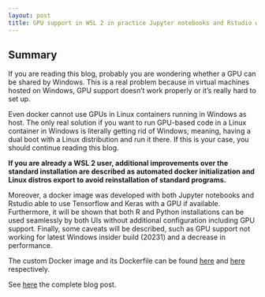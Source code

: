 ```yaml
---
layout: post
title: GPU support in WSL 2 in practice Jupyter notebooks and Rstudio working seamlessly with a GPU using docker containers
---
```

## Summary
If you are reading this blog, probably you are wondering whether a GPU can be shared by Windows. This is a real problem because in virtual machines hosted on Windows, GPU support doesn’t work properly or it’s really hard to set up.

Even docker cannot use GPUs in Linux containers running in Windows as host. The only real solution if you want to run GPU-based code in a Linux container in Windows is literally getting rid of Windows; meaning, having a dual boot with a Linux distribution and run it there. If this is your case, you should continue reading this blog.

**If you are already a WSL 2 user, additional improvements over the standard installation are described as automated docker initialization and Linux distros export to avoid reinstallation of standard programs.**

Moreover, a docker image was developed with both Jupyter notebooks and Rstudio able to use Tensorflow and Keras with a GPU if available. Furthermore, it will be shown that both R and Python installations can be used seamlessly by both UIs without additional configuration including GPU support. Finally, some caveats will be described, such as GPU support not working for latest Windows insider build (20231) and a decrease in performance.

The custom Docker image and its Dockerfile can be found [here](https://hub.docker.com/r/angelsevillacamins/gpu-py3-jupyter-rstudio) and [here](https://github.com/Anchormen/wsl2-gpu) respectively.

See [here](https://anchormen.nl/blog/data-science-ai/guide-wsl2-configuration-gpu-support/) the complete blog post.